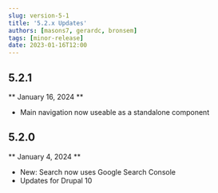 ```yaml
---
slug: version-5-1
title: '5.2.x Updates'
authors: [masons7, gerardc, bronsem]
tags: [minor-release]
date: 2023-01-16T12:00
---
```


## 5.2.1
** January 16, 2024 **
* Main navigation now useable as a standalone component

## 5.2.0
** January 4, 2024 **
* New: Search now uses Google Search Console
* Updates for Drupal 10
